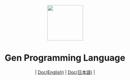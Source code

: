 <link rel="icon" href="https://user-images.githubusercontent.com/60306074/148671204-b759cf4b-dada-483b-80f5-7bc24efc49e5.png">

<div align="center">
    <img width="115px" src="https://user-images.githubusercontent.com/60306074/148671204-b759cf4b-dada-483b-80f5-7bc24efc49e5.png">
    <h1>Gen Programming Language</h1>
	|
	<a href="https://github.com/Gen-lang/Gen/tree/master/docs/doc_en.md">Doc(English)</a>
	|
	<a href="https://github.com/Gen-lang/Gen/tree/master/doc/doc_jp.md">Doc(日本語)</a>
	|
</div>

